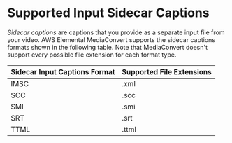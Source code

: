 # Supported Input Sidecar Captions<a name="supported-input-sidecar-captions"></a>

*Sidecar captions* are captions that you provide as a separate input file from your video\. AWS Elemental MediaConvert supports the sidecar captions formats shown in the following table\. Note that MediaConvert doesn't support every possible file extension for each format type\. 


|  Sidecar Input Captions Format  |  Supported File Extensions  | 
| --- | --- | 
|  IMSC  |  \.xml  | 
|  SCC  |  \.scc  | 
|  SMI  |  \.smi  | 
|  SRT  |  \.srt  | 
|  TTML  |  \.ttml  | 